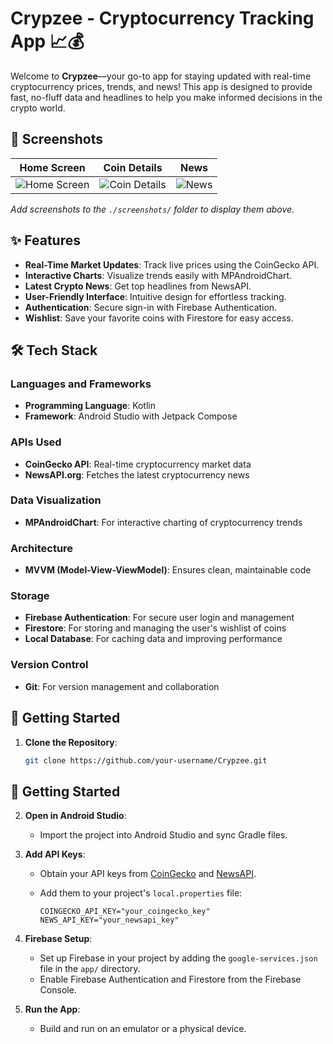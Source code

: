 # Crypzee - Cryptocurrency Tracking App 📈💰

Welcome to **Crypzee**—your go-to app for staying updated with real-time cryptocurrency prices, trends, and news! This app is designed to provide fast, no-fluff data and headlines to help you make informed decisions in the crypto world.

## 📱 Screenshots
| Home Screen                             | Coin Details                          | News                         |
|-----------------------------------------|---------------------------------------|------------------------------|
| ![Home Screen](./screenshots/home.png)  | ![Coin Details](./screenshots/details.png) | ![News](./screenshots/news.png) |

*Add screenshots to the `./screenshots/` folder to display them above.*

## ✨ Features

- **Real-Time Market Updates**: Track live prices using the CoinGecko API.
- **Interactive Charts**: Visualize trends easily with MPAndroidChart.
- **Latest Crypto News**: Get top headlines from NewsAPI.
- **User-Friendly Interface**: Intuitive design for effortless tracking.
- **Authentication**: Secure sign-in with Firebase Authentication.
- **Wishlist**: Save your favorite coins with Firestore for easy access.

## 🛠 Tech Stack

### Languages and Frameworks
- **Programming Language**: Kotlin
- **Framework**: Android Studio with Jetpack Compose

### APIs Used
- **CoinGecko API**: Real-time cryptocurrency market data
- **NewsAPI.org**: Fetches the latest cryptocurrency news

### Data Visualization
- **MPAndroidChart**: For interactive charting of cryptocurrency trends

### Architecture
- **MVVM (Model-View-ViewModel)**: Ensures clean, maintainable code

### Storage
- **Firebase Authentication**: For secure user login and management
- **Firestore**: For storing and managing the user's wishlist of coins
- **Local Database**: For caching data and improving performance

### Version Control
- **Git**: For version management and collaboration

## 🚀 Getting Started

1. **Clone the Repository**:  
   ```bash
   git clone https://github.com/your-username/Crypzee.git
## 🚀 Getting Started

2. **Open in Android Studio**:
   - Import the project into Android Studio and sync Gradle files.

3. **Add API Keys**:
   - Obtain your API keys from [CoinGecko](https://www.coingecko.com/en/api) and [NewsAPI](https://newsapi.org/).
   - Add them to your project's `local.properties` file:

     ```properties
     COINGECKO_API_KEY="your_coingecko_key"
     NEWS_API_KEY="your_newsapi_key"
     ```

4. **Firebase Setup**:
   - Set up Firebase in your project by adding the `google-services.json` file in the `app/` directory.
   - Enable Firebase Authentication and Firestore from the Firebase Console.

5. **Run the App**:
   - Build and run on an emulator or a physical device.
